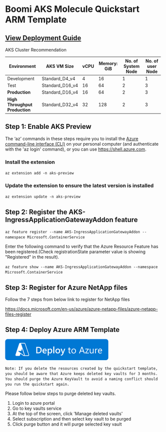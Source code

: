 # Boomi AKS Molecule Quickstart ARM Template

## [View Deployment Guide](https://docs.google.com/viewer?url=https://github.com/OfficialBoomi/azure-kubernetes-molecule-quickstart/files/8825148/Azure.Kubernetes.Molecule.Quickstart.-.Deployment.Guide.pdf??target="_blank")


AKS Cluster Recommendation

| Environment   | AKS VM Size      | vCPU | Memory: GiB   | No. of System Node   | No. of user Node   |
| ------------- | ---------------- | ---- | ------------- | -------------------- | ------------------ |
| Development   | Standard_D4_v4   | 4    | 16            | 1                    | 1                  |
| Test      | Standard_D16_v4   | 16    | 64            | 2                    | 3                  |
| **Production**    | Standard_D16_v4  | 16   | 64            | 2                    | 3                  |
| **High Throughput Production**    | Standard_D32_v4  | 32   | 128           | 2                    | 3                  |


## Step 1: Enable AKS Preview

The ‘az’ commands in these steps require you to install the [Azure command-line interface (CLI)](https://docs.microsoft.com/en-us/cli/azure/) on your personal computer (and authenticate with the 'az login' command), or you can use https://shell.azure.com.

### Install the extension
`az extension add -n aks-preview`

### Update the extension to ensure the latest version is installed
`az extension update -n aks-preview`

## Step 2: Register the AKS-IngressApplicationGatewayAddon feature

`az feature register --name AKS-IngressApplicationGatewayAddon --namespace Microsoft.ContainerService`

Enter the following command to verify that the Azure Resource Feature has been registered.(Check registrationState parameter value is showing "Registered" in the result).

`az feature show --name AKS-IngressApplicationGatewayAddon --namespace Microsoft.ContainerService`

## Step 3: Register for Azure NetApp files
Follow the 7 steps from below link to register for NetApp files

https://docs.microsoft.com/en-us/azure/azure-netapp-files/azure-netapp-files-register

## Step 4: Deploy Azure ARM Template

[![Deploy To Azure](https://raw.githubusercontent.com/Azure/azure-quickstart-templates/master/1-CONTRIBUTION-GUIDE/images/deploytoazure.svg?sanitize=true)](https://portal.azure.com/#create/Microsoft.Template/uri/https%3A%2F%2Fraw.githubusercontent.com%2FOfficialBoomi%2Fazure-kubernetes-molecule-quickstart%2Fmain%2FmainTemplate.json/createUIDefinitionUri/https%3A%2F%2Fraw.githubusercontent.com%2FOfficialBoomi%2Fazure-kubernetes-molecule-quickstart%2Fmain%2FcreateUiDefinition.json)

`Note: If you delete the resources created by the quickstart template, you should be aware that Azure keeps deleted key vaults for 3 months. You should purge the Azure KeyVault to avoid a naming conflict should you run the quickstart again.`

Please follow below steps to purge deleted key vaults.
1. Login to azure portal
2. Go to key vaults service
3. At the top of the screen, click 'Manage deleted vaults'
4. Select subscription and then select key vault to be purged
5. Click purge button and it will purge selected key vault
